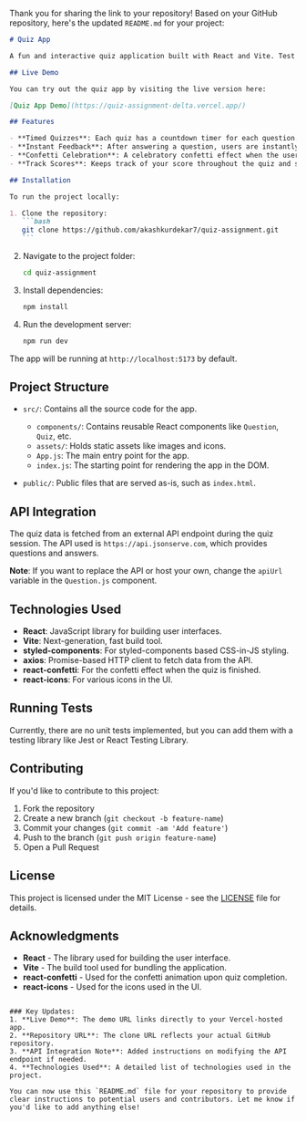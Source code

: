 Thank you for sharing the link to your repository! Based on your GitHub repository, here's the updated `README.md` for your project:

````markdown
# Quiz App

A fun and interactive quiz application built with React and Vite. Test your knowledge across various topics with timed quizzes, instant feedback on answers, and more!

## Live Demo

You can try out the quiz app by visiting the live version here:

[Quiz App Demo](https://quiz-assignment-delta.vercel.app/)

## Features

- **Timed Quizzes**: Each quiz has a countdown timer for each question.
- **Instant Feedback**: After answering a question, users are instantly informed whether they were correct or incorrect.
- **Confetti Celebration**: A celebratory confetti effect when the user completes the quiz.
- **Track Scores**: Keeps track of your score throughout the quiz and shows your final score at the end.

## Installation

To run the project locally:

1. Clone the repository:
   ```bash
   git clone https://github.com/akashkurdekar7/quiz-assignment.git
   ```
````

2. Navigate to the project folder:

   ```bash
   cd quiz-assignment
   ```

3. Install dependencies:

   ```bash
   npm install
   ```

4. Run the development server:
   ```bash
   npm run dev
   ```

The app will be running at `http://localhost:5173` by default.

## Project Structure

- `src/`: Contains all the source code for the app.

  - `components/`: Contains reusable React components like `Question`, `Quiz`, etc.
  - `assets/`: Holds static assets like images and icons.
  - `App.js`: The main entry point for the app.
  - `index.js`: The starting point for rendering the app in the DOM.

- `public/`: Public files that are served as-is, such as `index.html`.

## API Integration

The quiz data is fetched from an external API endpoint during the quiz session. The API used is `https://api.jsonserve.com`, which provides questions and answers.

**Note**: If you want to replace the API or host your own, change the `apiUrl` variable in the `Question.js` component.

## Technologies Used

- **React**: JavaScript library for building user interfaces.
- **Vite**: Next-generation, fast build tool.
- **styled-components**: For styled-components based CSS-in-JS styling.
- **axios**: Promise-based HTTP client to fetch data from the API.
- **react-confetti**: For the confetti effect when the quiz is finished.
- **react-icons**: For various icons in the UI.

## Running Tests

Currently, there are no unit tests implemented, but you can add them with a testing library like Jest or React Testing Library.

## Contributing

If you'd like to contribute to this project:

1. Fork the repository
2. Create a new branch (`git checkout -b feature-name`)
3. Commit your changes (`git commit -am 'Add feature'`)
4. Push to the branch (`git push origin feature-name`)
5. Open a Pull Request

## License

This project is licensed under the MIT License - see the [LICENSE](LICENSE) file for details.

## Acknowledgments

- **React** - The library used for building the user interface.
- **Vite** - The build tool used for bundling the application.
- **react-confetti** - Used for the confetti animation upon quiz completion.
- **react-icons** - Used for the icons used in the UI.

```

### Key Updates:
1. **Live Demo**: The demo URL links directly to your Vercel-hosted app.
2. **Repository URL**: The clone URL reflects your actual GitHub repository.
3. **API Integration Note**: Added instructions on modifying the API endpoint if needed.
4. **Technologies Used**: A detailed list of technologies used in the project.

You can now use this `README.md` file for your repository to provide clear instructions to potential users and contributors. Let me know if you'd like to add anything else!
```
